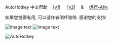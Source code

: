 ﻿---
layout: default
---

AutoHotkey  中文帮助&emsp; [[v1]](zh-cn/index.html) &emsp; [[v2]](v2/index.html) &emsp;&&emsp; [运行-Ahk](Run-Ahk/index.md)

如果您觉得有用, 可以请作者喝杯咖啡. 感谢您的支持!

![Image text](https://raw.githubusercontent.com/wyagd001/wyagd001.github.io/master/img/coffee.png)
![Image text](https://wyagd001.github.io/img/coffee.png)

![AutoHotkey](https://wyagd001.github.io/img/ahk-logo-no-text241x78-180.png)